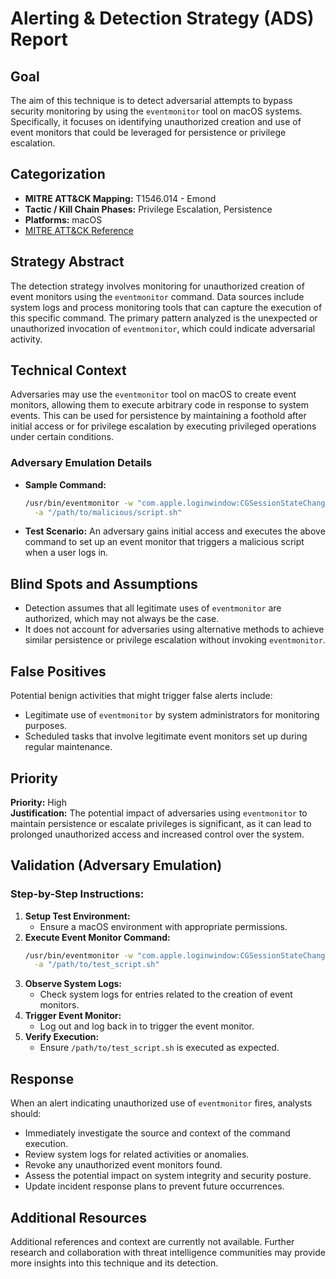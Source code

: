 # Alerting & Detection Strategy (ADS) Report

## Goal
The aim of this technique is to detect adversarial attempts to bypass security monitoring by using the `eventmonitor` tool on macOS systems. Specifically, it focuses on identifying unauthorized creation and use of event monitors that could be leveraged for persistence or privilege escalation.

## Categorization
- **MITRE ATT&CK Mapping:** T1546.014 - Emond
- **Tactic / Kill Chain Phases:** Privilege Escalation, Persistence
- **Platforms:** macOS
- [MITRE ATT&CK Reference](https://attack.mitre.org/techniques/T1546/014)

## Strategy Abstract
The detection strategy involves monitoring for unauthorized creation of event monitors using the `eventmonitor` command. Data sources include system logs and process monitoring tools that can capture the execution of this specific command. The primary pattern analyzed is the unexpected or unauthorized invocation of `eventmonitor`, which could indicate adversarial activity.

## Technical Context
Adversaries may use the `eventmonitor` tool on macOS to create event monitors, allowing them to execute arbitrary code in response to system events. This can be used for persistence by maintaining a foothold after initial access or for privilege escalation by executing privileged operations under certain conditions.

### Adversary Emulation Details
- **Sample Command:** 
  ```bash
  /usr/bin/eventmonitor -w "com.apple.loginwindow:CGSessionStateChanged" \
    -a "/path/to/malicious/script.sh"
  ```
- **Test Scenario:** 
  An adversary gains initial access and executes the above command to set up an event monitor that triggers a malicious script when a user logs in.

## Blind Spots and Assumptions
- Detection assumes that all legitimate uses of `eventmonitor` are authorized, which may not always be the case.
- It does not account for adversaries using alternative methods to achieve similar persistence or privilege escalation without invoking `eventmonitor`.

## False Positives
Potential benign activities that might trigger false alerts include:
- Legitimate use of `eventmonitor` by system administrators for monitoring purposes.
- Scheduled tasks that involve legitimate event monitors set up during regular maintenance.

## Priority
**Priority:** High  
**Justification:** The potential impact of adversaries using `eventmonitor` to maintain persistence or escalate privileges is significant, as it can lead to prolonged unauthorized access and increased control over the system.

## Validation (Adversary Emulation)
### Step-by-Step Instructions:
1. **Setup Test Environment:**
   - Ensure a macOS environment with appropriate permissions.
2. **Execute Event Monitor Command:**
   ```bash
   /usr/bin/eventmonitor -w "com.apple.loginwindow:CGSessionStateChanged" \
     -a "/path/to/test_script.sh"
   ```
3. **Observe System Logs:**
   - Check system logs for entries related to the creation of event monitors.
4. **Trigger Event Monitor:**
   - Log out and log back in to trigger the event monitor.
5. **Verify Execution:**
   - Ensure `/path/to/test_script.sh` is executed as expected.

## Response
When an alert indicating unauthorized use of `eventmonitor` fires, analysts should:
- Immediately investigate the source and context of the command execution.
- Review system logs for related activities or anomalies.
- Revoke any unauthorized event monitors found.
- Assess the potential impact on system integrity and security posture.
- Update incident response plans to prevent future occurrences.

## Additional Resources
Additional references and context are currently not available. Further research and collaboration with threat intelligence communities may provide more insights into this technique and its detection.